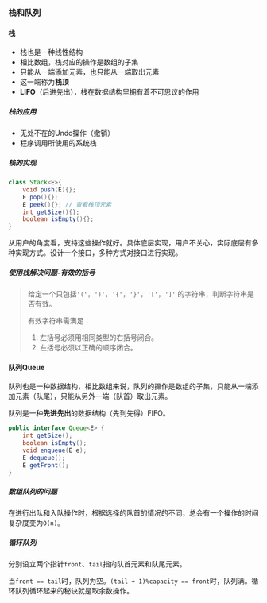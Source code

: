 ### 栈和队列

#### 栈

- 栈也是一种线性结构
- 相比数组，栈对应的操作是数组的子集
- 只能从一端添加元素，也只能从一端取出元素
- 这一端称为**栈顶**
- **LIFO**（后进先出），栈在数据结构里拥有着不可思议的作用

##### 栈的应用

- 无处不在的Undo操作（撤销）
- 程序调用所使用的系统栈

##### 栈的实现

```java
class Stack<E>{
    void push(E){};
    E pop(){};
    E peek(){}; // 查看栈顶元素
    int getSize(){};
    boolean isEmpty(){};
}
```

从用户的角度看，支持这些操作就好。具体底层实现，用户不关心，实际底层有多种实现方式。设计一个接口，多种方式对接口进行实现。

##### 使用栈解决问题-有效的括号

> 给定一个只包括`'('`，`')'`，`'{'`，`'}'`，`'['`，`']'` 的字符串，判断字符串是否有效。
>
> 有效字符串需满足：
>
> 1. 左括号必须用相同类型的右括号闭合。
> 2. 左括号必须以正确的顺序闭合。

#### 队列Queue

队列也是一种数据结构，相比数组来说，队列的操作是数组的子集，只能从一端添加元素（队尾），只能从另外一端（队首）取出元素。

队列是一种**先进先出**的数据结构（先到先得）FIFO。

```java
public interface Queue<E> {
    int getSize();
    boolean isEmpty();
    void enqueue(E e);
    E dequeue();
    E getFront();
}
```

##### 数组队列的问题

在进行出队和入队操作时，根据选择的队首的情况的不同，总会有一个操作的时间复杂度变为`O(n)`。

##### 循环队列

分别设立两个指针`front`、`tail`指向队首元素和队尾元素。

当`front == tail`时，队列为空。`(tail + 1)%capacity == front`时，队列满。循环队列循环起来的秘诀就是取余数操作。